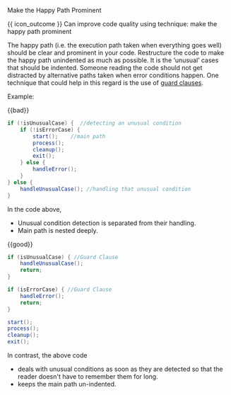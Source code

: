<span id="title">Make the Happy Path Prominent</span>

<span id="prereqs"></span>

<span id="outcomes">{{ icon_outcome }} Can improve code quality using technique: make the happy path prominent </span>

<div id="body">

The happy path (i.e. the execution path taken when everything goes well) should be clear and prominent in your code. Restructure the code to make the happy path unindented as much as possible. It is the ‘unusual’ cases that should be indented. Someone reading the code should not get distracted by alternative paths taken when error conditions happen. One technique that could help in this regard is the use of [guard clauses](http://wiki.c2.com/?GuardClause).

<box>

Example:

{{bad}}
```java
if (!isUnusualCase) {  //detecting an unusual condition
    if (!isErrorCase) {
        start();    //main path
        process();
        cleanup();
        exit();
    } else {
        handleError();
    }
} else {
    handleUnusualCase(); //handling that unusual condition
}
```
In the code above,
* Unusual condition detection is separated from their handling.
* Main path is nested deeply.

{{good}}
```java
if (isUnusualCase) { //Guard Clause
    handleUnusualCase();
    return;
}

if (isErrorCase) { //Guard Clause
    handleError();
    return;
}

start();
process();
cleanup();
exit();
```
In contrast, the above code
* deals with unusual conditions as soon as they are detected so that the reader doesn't have to remember them for long.
* keeps the main path un-indented.

</box>


</div>

<div id="extras">
</div>